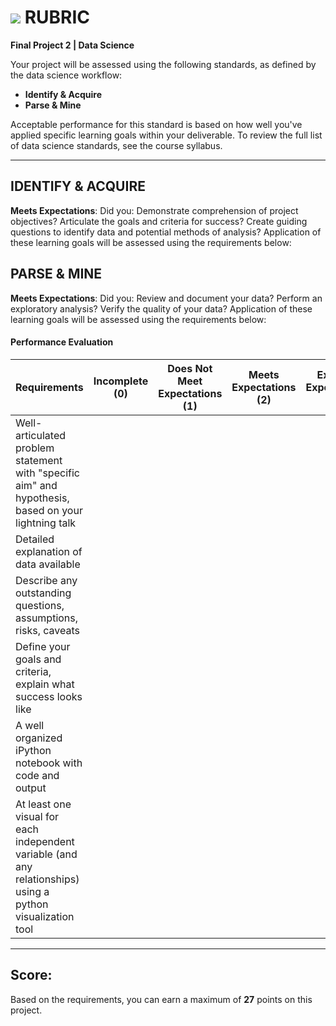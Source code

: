 # ![](https://ga-dash.s3.amazonaws.com/production/assets/logo-9f88ae6c9c3871690e33280fcf557f33.png) RUBRIC
**Final Project 2 | Data Science** 	 						

Your project will be assessed using the following standards, as defined by the data science workflow:

- **Identify & Acquire**
- **Parse & Mine**

Acceptable performance for this standard is based on how well you've applied specific learning goals within your deliverable. To review the full list of data science standards, see the course syllabus.

---

## IDENTIFY & ACQUIRE
**Meets Expectations**: Did you: Demonstrate comprehension of project objectives? Articulate the goals and criteria for success? Create guiding questions to identify data and potential methods of analysis? Application of these learning goals will be assessed using the requirements below:

## PARSE & MINE
**Meets Expectations**: Did you: Review and document your data? Perform an exploratory analysis? Verify the quality of your data? Application of these learning goals will be assessed using the requirements below:

#### Performance Evaluation

| Requirements | Incomplete (0) | Does Not Meet Expectations (1) | Meets Expectations (2) | Exceeds Expectations (3) |
|---|---|---|---|---|
| Well-articulated problem statement with "specific aim" and hypothesis, based on your lightning talk | | | | |
| Detailed explanation of data available | | | | |
| Describe any outstanding questions, assumptions, risks, caveats | | | | |
| Define your goals and criteria, explain what success looks like | | | | |
| A well organized iPython notebook with code and output | | | | |
| At least one visual for each independent variable (and any relationships) using a python visualization tool | | | | |



---

## Score:
Based on the requirements, you can earn a maximum of  **27**  points on this project.
